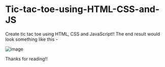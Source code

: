 # Tic-tac-toe-using-HTML-CSS-and-JS

Create tic tac toe using HTML, CSS and JavaScript!! The end result would look something like this -

![image](https://user-images.githubusercontent.com/89985177/174601445-829ec090-94c5-49fe-9243-7c1edd2cba44.png)


Thanks for reading!!
